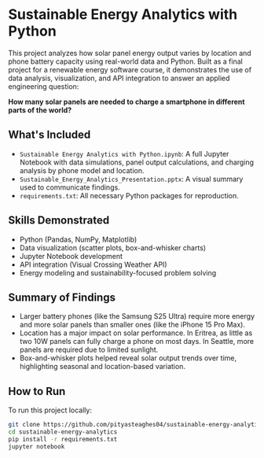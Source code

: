 # Sustainable Energy Analytics with Python

This project analyzes how solar panel energy output varies by location and phone battery capacity using real-world data and Python. Built as a final project for a renewable energy software course, it demonstrates the use of data analysis, visualization, and API integration to answer an applied engineering question:  

**How many solar panels are needed to charge a smartphone in different parts of the world?**

## What's Included

- `Sustainable Energy Analytics with Python.ipynb`: A full Jupyter Notebook with data simulations, panel output calculations, and charging analysis by phone model and location.
- `Sustainable_Energy_Analytics_Presentation.pptx`: A visual summary used to communicate findings.
- `requirements.txt`: All necessary Python packages for reproduction.

## Skills Demonstrated

- Python (Pandas, NumPy, Matplotlib)
- Data visualization (scatter plots, box-and-whisker charts)
- Jupyter Notebook development
- API integration (Visual Crossing Weather API)
- Energy modeling and sustainability-focused problem solving

## Summary of Findings

- Larger battery phones (like the Samsung S25 Ultra) require more energy and more solar panels than smaller ones (like the iPhone 15 Pro Max).
- Location has a major impact on solar performance. In Eritrea, as little as two 10W panels can fully charge a phone on most days. In Seattle, more panels are required due to limited sunlight.
- Box-and-whisker plots helped reveal solar output trends over time, highlighting seasonal and location-based variation.

## How to Run

To run this project locally:

```bash
git clone https://github.com/pityasteaghes04/sustainable-energy-analytics.git
cd sustainable-energy-analytics
pip install -r requirements.txt
jupyter notebook
